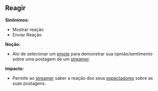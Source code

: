 ## Reagir

**Sinônimos:**
* Mostrar reação
* Enviar Reação

**Noção:**
* Ato de selecionar um [emote](Emotes) para demonstrar sua opnião/sentimento sobre uma postagem de um [streamer](Streamer).

**Impacto:**
* Permite ao [streamer](Streamer) saber a reação dos seus [espectadores](Viewer) sobre as suas postagens.